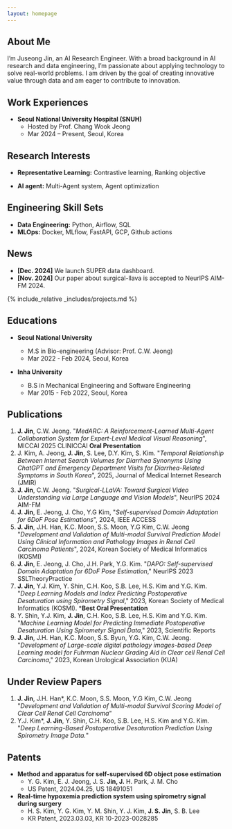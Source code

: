 ```yaml
---
layout: homepage
---
```


## About Me

I’m Juseong Jin, an AI Research Engineer. With a broad background in AI research and data engineering, I’m passionate about applying technology to solve real-world problems. I am driven by the goal of creating innovative value through data and am eager to contribute to innovation.
## Work Experiences

- **Seoul National University Hospital (SNUH)**
  * Hosted by Prof. Chang Wook Jeong
  * Mar 2024 – Present, Seoul, Korea



## Research Interests

- **Representative Learning:** Contrastive learning, Ranking objective
<!-- - **Cost-effective Learning:** Self-superivsed learning, Domain adaptation -->
- **AI agent:** Multi-Agent system, Agent optimization

## Engineering Skill Sets
- **Data Engineering:** Python, Airflow, SQL
- **MLOps:** Docker, MLflow, FastAPI, GCP, Github actions


## News
- **[Dec. 2024]** We launch SUPER data dashboard.
- **[Nov. 2024]** Our paper about surgical-llava is accepted to NeurIPS AIM-FM 2024.

{% include_relative _includes/projects.md %}

## Educations

- **Seoul National University**
    * M.S in Bio-engineering (Advisor: Prof. C.W. Jeong)
    * Mar 2022 - Feb 2024, Seoul, Korea

- **Inha University**
    * B.S in Mechanical Engineering and Software Engineering
    * Mar 2015 - Feb 2022, Seoul, Korea

    
## Publications
1. **J. Jin**, C.W. Jeong. "*MedARC: A Reinforcement-Learned Multi-Agent Collaboration System for Expert-Level Medical Visual Reasoning*", MICCAI 2025 CLINICCAI **Oral Presentation** 
2. J. Kim, A. Jeong, <strong>J. Jin</strong>, S. Lee, D.Y. Kim, S. Kim. "*Temporal Relationship Between Internet Search Volumes for Diarrhea Synonyms Using ChatGPT and Emergency Department Visits for Diarrhea-Related Symptoms in South Korea*", 2025, Journal of Medical Internet Research (JMIR)
3. <strong>J. Jin</strong>, C.W. Jeong. "*Surgical-LLaVA: Toward Surgical Video Understanding via Large Language and Vision Models*", NeurIPS 2024 AIM-FM
4. **J. Jin**, E. Jeong, J. Cho, Y.G Kim, "*Self-supervised Domain Adaptation for 6DoF Pose Estimations*", 2024, IEEE ACCESS
5. **J. Jin**, J.H. Han, K.C. Moon, S.S. Moon, Y.G Kim, C.W. Jeong "*Development and Validation of Multi-modal Survival Prediction Model Using Clinical Information and Pathology Images in Renal Cell Carcinoma Patients*", 2024, Korean Society of Medical Informatics (KOSMI)
6. **J. Jin**, E. Jeong, J. Cho, J.H. Park, Y.G. Kim. "*DAPO: Self-supervised Domain Adaptation for 6DoF Pose Estimation*," NeurIPS 2023 SSLTheoryPractice
7. **J. Jin**, Y.J. Kim, Y. Shin, C.H. Koo, S.B. Lee, H.S. Kim and Y.G. Kim. "*Deep Learning Models and Index Predicting Postoperative Desaturation using Spirometry Signal*," 2023, Korean Society of Medical Informatics (KOSMI). ***Best Oral Presentation**
8. Y. Shin, Y.J. Kim, **J. Jin**, C.H. Koo, S.B. Lee, H.S. Kim and Y.G. Kim. "*Machine Learning Model for Predicting Immediate Postoperative Desaturation Using Spirometyr Signal Data*," 2023, Scientific Reports
9. **J. Jin**, J.H. Han, K.C. Moon, S.S. Byun, Y.G. Kim, C.W. Jeong. "*Development of Large-scale digital pathology images-based Deep Learning model for Fuhrman Nuclear Grading Aid in Clear cell Renal Cell Carcinoma*," 2023, Korean Urological Association (KUA)

## Under Review Papers
1. **J. Jin**, J.H. Han*, K.C. Moon, S.S. Moon, Y.G Kim, C.W. Jeong "*Development and Validation of Multi-modal Survival Scoring Model of Clear Cell Renal Cell Carcinoma*"
2. Y.J. Kim*, **J. Jin**, Y. Shin, C.H. Koo, S.B. Lee, H.S. Kim and Y.G. Kim. "*Deep Learning-Based Postoperative Desaturation Prediction Using Spirometry Image Data.*"




## Patents
- **Method and apparatus for self-supervised 6D object pose estimation**
  * Y. G. Kim, E. J. Jeong, J. S. <strong>Jin, J.</strong> H. Park, J. M. Cho
  * US Patent, 2024.04.25, US 18491051
- **Real-time hypoxemia prediction system using spirometry signal during surgery**
  * H. S. Kim, Y. G. Kim, Y. M. Shin, Y. J. Kim, <strong>J. S. Jin</strong>, S. B. Lee
  * KR Patent, 2023.03.03, KR 10-2023-0028285

<!-- {% include_relative _includes/services.md %} -->
